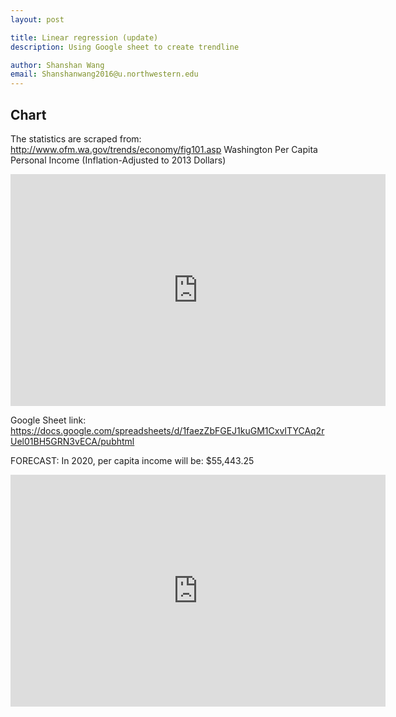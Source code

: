 ```yaml
---
layout: post

title: Linear regression (update)
description: Using Google sheet to create trendline

author: Shanshan Wang
email: Shanshanwang2016@u.northwestern.edu
---
```


## Chart
The statistics are scraped from: 
http://www.ofm.wa.gov/trends/economy/fig101.asp
Washington Per Capita Personal Income
(Inflation-Adjusted to 2013 Dollars)

<iframe width="600" height="371" seamless frameborder="0" scrolling="no" src="https://docs.google.com/spreadsheets/d/1faezZbFGEJ1kuGM1CxvITYCAq2rUel01BH5GRN3vECA/pubchart?oid=658545782&amp;format=interactive"></iframe>

Google Sheet link:
https://docs.google.com/spreadsheets/d/1faezZbFGEJ1kuGM1CxvITYCAq2rUel01BH5GRN3vECA/pubhtml

FORECAST:
In 2020, per capita income will be: $55,443.25

<iframe width="600" height="371" seamless frameborder="0" scrolling="no" src="https://docs.google.com/spreadsheets/d/1faezZbFGEJ1kuGM1CxvITYCAq2rUel01BH5GRN3vECA/pubchart?oid=1956802605&amp;format=interactive"></iframe>
